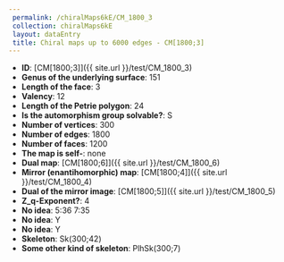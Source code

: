 ```yaml
--- 
 permalink: /chiralMaps6kE/CM_1800_3 
 collection: chiralMaps6kE
 layout: dataEntry
 title: Chiral maps up to 6000 edges - CM[1800;3]
---
```


- **ID**: [CM[1800;3]]({{ site.url }}/test/CM_1800_3)
- **Genus of the underlying surface**: 151
- **Length of the face**: 3
- **Valency**: 12
- **Length of the Petrie polygon**: 24
- **Is the automorphism group solvable?**: S
- **Number of vertices**: 300
- **Number of edges**: 1800
- **Number of faces**: 1200
- **The map is self-**: none
- **Dual map**: [CM[1800;6]]({{ site.url }}/test/CM_1800_6)
- **Mirror (enantihomorphic) map**: [CM[1800;4]]({{ site.url }}/test/CM_1800_4)
- **Dual of the mirror image**: [CM[1800;5]]({{ site.url }}/test/CM_1800_5)
- **Z_q-Exponent?**: 4
- **No idea**:  5:36 7:35
- **No idea**: Y
- **No idea**: Y
- **Skeleton**: Sk(300;42)
- **Some other kind of skeleton**: PlhSk(300;7)
